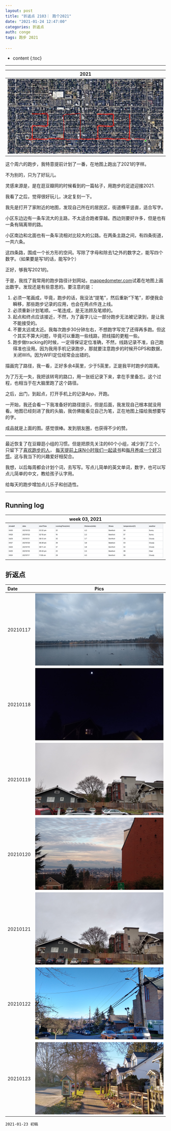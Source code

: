 ```yaml
---
layout: post
title: "折返点 2103｜ 跑个2021"
date: "2021-01-24 12:47:00"
categories: 折返点
auth: conge
tags: 跑步 2021

---
```

* content
{:toc}


----

|2021|
|:----:|
|![2021](/assets/images/折返点/route_2021.png)|

这个周六的跑步，我特意提前计划了一番，在地图上跑出了2021的字样。

不为别的，只为了好玩儿。




灵感来源是，是在逛豆瓣网的时候看到的一篇帖子，用跑步的足迹迎接2021.

我看了之后，觉得很好玩儿，决定复刻一下。

我先是打开了家附近的地图，发现自己所在的居民区，街道横平竖直，适合写字。

小区东边边有一条车流大的主路，不太适合跑者穿越。西边则要好许多，但是也有一条有隔离带的路。

小区南边和北面也有一条车流相对比较大的公路。在两条主路之间，有四条街道，一共六条。

这四条路，围成一个长方形的空间。写除了字母和除去1之外的数字之，能写四个数字。（如果要是写1的话，能写9个）

正好，够我写2021的。

于是，我找了我常用的跑步路径计划网站，[mappedometer.com](https://www.mappedometer.com/)试着在地图上画出数字。发现还是有些意思的。要注意的是：

1. 必须一笔画成，毕竟，跑步的话，我没法“提笔”，然后重新“下笔”，即便我会瞬移，那些跑步记录的应用，也会在两点件连上线。
2. 必须重新计划笔顺。一笔连成，是无法顾及笔顺的。
3. 起点和终点应该接近，不然，为了画字儿让一部分跑步无法被记录到，是让我不能接受的。
4. 不要太远或太近。我每次跑步30分钟左右，不想跑字写完了还得再多跑。但这个其实不算大问题，毕竟可以重跑一些线路，把线描的更粗一些。
5. 跑步做tracking的时候，一定得保证定位准确，不然，线路记录不准，自己跑得准也没用。因为我用手机记录跑步，那就要注意跑步的时候开GPS和数据，关闭Wifi。因为WIFI定位经常会出错的。

描画完了路径，我一看，正好多余4英里，少于5英里，正是我平时跑步的距离。

为了万无一失，我把该转弯的路口，用一张纸记录下来，拿在手里备忘。这个过程，也相当于在大脑里跑了这个路径。

之后，出门，到起点，打开手机上的记录App，开跑。

一开始，我还会看一下我准备好的路径提示，但是后面，我发现自己根本就没用看。地图已经刻进了我的头脑，我仿佛能看见自己为笔，正在地图上描绘我想要写的字。

成品就是上面的图。感觉很棒。发到朋友圈，也获得不少的赞。

----

最近恢复了在豆瓣逛小组的习惯。但是把原先关注的60个小组，减少到了三个，只留下了[喜欢跑步的人](https://www.douban.com/group/runners/)， [每天提前上床N小时我们一起读书](https://www.douban.com/group/bedreader/)和[每月养成一个好习惯](https://www.douban.com/group/You_arelegend/)。这与我当下的兴趣爱好相契合。

我想，以后每周都会计划个词，去写写。写点儿简单的英文单词，数字，也可以写点儿简单的中文，教给孩子认字用。

给每天的跑步增加点儿乐子和创造性。

-----

## Running log

|week 03, 2021|
|:----:|
|![Running log, week 03, 2021](/assets/images/折返点/2021_wk03.png)|


## 折返点

|Date|Pics|
|:----|:----:|
|20210117|![20210117.jpg](/assets/images/折返点/20210117.jpg)  |
|20210118|![20210118.jpg](/assets/images/折返点/20210118.jpg)  |
|20210119|![20210119.jpg](/assets/images/折返点/20210119.jpg)  |
|20210120|![20210120.jpg](/assets/images/折返点/20210120.jpg)  |
|20210121|![20210121.jpg](/assets/images/折返点/20210121.jpg)  |
|20210122|![20210122.jpg](/assets/images/折返点/20210122.jpg)  |
|20210123|![20210123.jpg](/assets/images/折返点/20210123.jpg)  |


```
2021-01-23 初稿
```